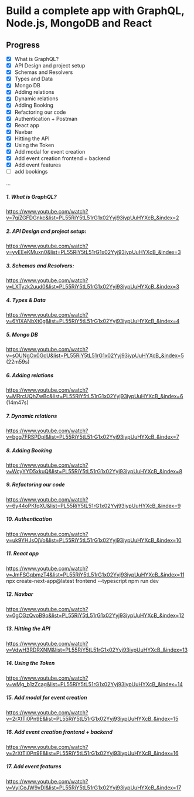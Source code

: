 # Build a complete app with GraphQL, Node.js, MongoDB and React

## Progress
- [x] What is GraphQL?
- [x] API Design and project setup
- [x] Schemas and Resolvers
- [x] Types and Data
- [x] Mongo DB
- [x] Adding relations
- [x] Dynamic relations
- [x] Adding Booking
- [x] Refactoring our code
- [x] Authentication + Postman
- [x] React app
- [x] Navbar
- [x] Hitting the API
- [x] Using the Token
- [x] Add modal for event creation
- [x] Add event creation frontend + backend
- [x] Add event features
- [ ] add bookings

...

##### 1. What is GraphQL?
https://www.youtube.com/watch?v=7giZGFDGnkc&list=PL55RiY5tL51rG1x02Yyj93iypUuHYXcB_&index=2

##### 2. API Design and project setup:
https://www.youtube.com/watch?v=yvEEeKMuxn0&list=PL55RiY5tL51rG1x02Yyj93iypUuHYXcB_&index=3

##### 3. Schemas and Resolvers:
https://www.youtube.com/watch?v=LXTyzk2uud0&list=PL55RiY5tL51rG1x02Yyj93iypUuHYXcB_&index=3

##### 4. Types & Data
https://www.youtube.com/watch?v=6YlXANbXt0g&list=PL55RiY5tL51rG1x02Yyj93iypUuHYXcB_&index=4

##### 5. Mongo DB
https://www.youtube.com/watch?v=sOUNgOx0GcU&list=PL55RiY5tL51rG1x02Yyj93iypUuHYXcB_&index=5 (22m59s)

##### 6. Adding relations
https://www.youtube.com/watch?v=MRrcUQhZwBc&list=PL55RiY5tL51rG1x02Yyj93iypUuHYXcB_&index=6 (14m47s)

##### 7. Dynamic relations
https://www.youtube.com/watch?v=bgq7FRSPDpI&list=PL55RiY5tL51rG1x02Yyj93iypUuHYXcB_&index=7

##### 8. Adding Booking
https://www.youtube.com/watch?v=WcyYYD5xkuQ&list=PL55RiY5tL51rG1x02Yyj93iypUuHYXcB_&index=8

##### 9. Refactoring our code
https://www.youtube.com/watch?v=6y44oPKfqXU&list=PL55RiY5tL51rG1x02Yyj93iypUuHYXcB_&index=9

##### 10. Authentication
https://www.youtube.com/watch?v=uk9YHJsOjVo&list=PL55RiY5tL51rG1x02Yyj93iypUuHYXcB_&index=10

##### 11. React app
https://www.youtube.com/watch?v=JmFSGqbmzT4&list=PL55RiY5tL51rG1x02Yyj93iypUuHYXcB_&index=11
npx create-next-app@latest frontend --typescript
npm run dev

##### 12. Navbar
https://www.youtube.com/watch?v=0gCGzQvoB9o&list=PL55RiY5tL51rG1x02Yyj93iypUuHYXcB_&index=12

##### 13. Hitting the API
https://www.youtube.com/watch?v=VdwH3RDRXNM&list=PL55RiY5tL51rG1x02Yyj93iypUuHYXcB_&index=13

##### 14. Using the Token
https://www.youtube.com/watch?v=wMg_b1zZcag&list=PL55RiY5tL51rG1x02Yyj93iypUuHYXcB_&index=14

##### 15. Add modal for event creation
https://www.youtube.com/watch?v=2rXtTi0Pn9E&list=PL55RiY5tL51rG1x02Yyj93iypUuHYXcB_&index=15

##### 16. Add event creation frontend + backend
https://www.youtube.com/watch?v=2rXtTi0Pn9E&list=PL55RiY5tL51rG1x02Yyj93iypUuHYXcB_&index=16

##### 17. Add event features
https://www.youtube.com/watch?v=VyICeJW9vDI&list=PL55RiY5tL51rG1x02Yyj93iypUuHYXcB_&index=17